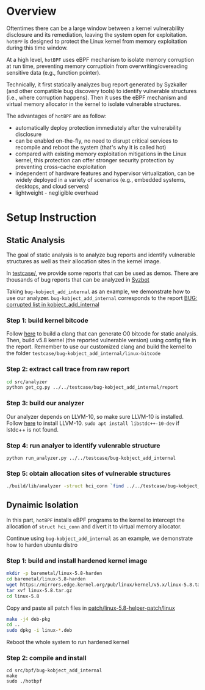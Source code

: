 # Overview
Oftentimes there can be a large window between a kernel vulnerability disclosure and its remediation, leaving the system open for exploitation. 
`hotBPF` is designed to protect the Linux kernel from memory exploitation during this time window.

At a high level, `hotBPF` uses eBPF mechanism to isolate memory corruption at run time, 
preventing memory corruptioin from overwriting/overeading sensitive data (e.g., function pointer). 

Technically, it first statically analyzes bug report generated by Syzkaller (and other compatible bug discovery tools) to 
identify vulnerable structures (i.e., where corruption happens). 
Then it uses the eBPF mechanism and virtual memory allocator in the kernel to isolate vulnerable structures.

The advantages of `hotBPF` are as follow:
- automatically deploy protection immediately after the vulnerability disclosure
- can be enabled on-the-fly, no need to disrupt critical services to recompile and reboot the system (that's why it is called hot)
- compared with existing memory exploitation mitigations in the Linux kernel, 
this protection can offer stronger security protection by preventing cross-cache exploitation
- independent of hardware features and hypervisor virtualization, can be widely deployed in a variety of scenarios 
(e.g., embedded systems, desktops, and cloud servers)
- lightweight - negligible overhead

# Setup Instruction

## Static Analysis
The goal of static analysis is to analyze bug reports and identify vulnerable structures as well as their allocation sites in the kernel image.

In [testcase/](https://github.com/chenyueqi/hotBPF/tree/master/testcase), we provide some reports that can be used as demos. 
There are thousands of bug reports that can be analyzed in [Syzbot](https://syzkaller.appspot.com/upstream)

Taking `bug-kobject_add_internal` as an example, we demonstrate how to use our analyzer. 
`bug-kobject_add_internal` corresponds to the report [BUG: corrupted list in kobject_add_internal](https://syzkaller.appspot.com/bug?id=f0ec9a394925aafbdf13d0a7e6af4cff860f0ed6)

### Step 1: build kernel bitcode 
Follow [here](https://github.com/Markakd/LLVM-O0-BitcodeWriter) to build a clang that can generate O0 bitcode for static analysis. 
Then, build v5.8 kernel (the reported vulnerable version) using config file in the report.
Remember to use our customized clang and build the kernel to the folder `testcase/bug-kobject_add_internal/linux-bitcode`

### Step 2: extract call trace from raw report
```bash
cd src/analyzer
python get_cg.py ../../testcase/bug-kobject_add_internal/report
```

### Step 3: build our analyzer
Our analyzer depends on LLVM-10, so make sure LLVM-10 is installed. Follow [here](https://apt.llvm.org/) to install LLVM-10.
`sudo apt install libstdc++-10-dev` if lstdc++ is not found.

### Step 4: run analyer to identify vulenrable structure
`python run_analyzer.py ../../testcase/bug-kobject_add_internal`

### Step 5: obtain allocation sites of vulnerable structures
```bash
./build/lib/analyzer -struct hci_conn `find ../../testcase/bug-kobject_add_internal/linux-bitcode/ -name "*.bc"`
```

## Dynaimic Isolation
In this part, `hotBPF` installs eBPF programs to the kernel to intercept the allocation of `struct hci_conn` and divert it to virtual memory allocator.

Continue using `bug-kobject_add_internal` as an example, we demonstrate how to harden ubuntu distro

### Step 1: build and install hardened kernel image
```bash
mkdir -p baremetal/linux-5.8-harden
cd baremetal/linux-5.8-harden
wget https://mirrors.edge.kernel.org/pub/linux/kernel/v5.x/linux-5.8.tar.gz
tar xvf linux-5.8.tar.gz
cd linux-5.8
```

Copy and paste all patch files in [patch/linux-5.8-helper-patch/linux](https://github.com/chenyueqi/hotBPF/tree/master/patch/linux-5.8-helper-patch/linux)

```bash
make -j4 deb-pkg
cd ..
sudo dpkg -i linux-*.deb
```

Reboot the whole system to run hardened kernel

### Step 2: compile and install 
```
cd src/bpf/bug-kobject_add_internal
make
sudo ./hotbpf
```
